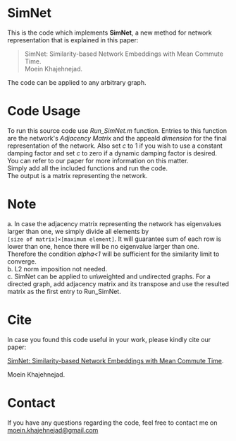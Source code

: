 # SimNet
This is the code which implements **SimNet**, a new method for network representation that is explained in this paper:  
>SimNet: Similarity-based Network Embeddings with Mean Commute Time.  
>Moein Khajehnejad.  

The code can be applied to any arbitrary graph.  
# Code Usage
To run this source code use _Run_SimNet.m_ function. Entries to this function are the network's _Adjacency Matrix_ and the appeald _dimension_ for the final representation of the network. Also set _c_ to 1 if you wish to use a constant damping factor and set _c_ to zero if a dynamic damping factor is desired. You can refer to our paper for more information on this matter.  
Simply add all the included functions and run the code.  
The output is a matrix representing the network.
# Note
a. In case the adjacency matrix representing the network has eigenvalues larger than one, we simply divide all elements by     
`[size of matrix]×[maximum element]`. It will guarantee sum of each row is lower than one, hence there will be no eigenvalue larger than one. Therefore the condition _alpha<1_ will be sufficient  for the similarity limit to converge.  
b. L2 norm imposition not needed.  
c. SimNet can be applied to un\weighted and undirected graphs. For a directed graph, add adjacency matrix and its transpose and use the resulted matrix as the first entry to Run_SimNet.   
# Cite
In case you found this code useful in your work, please kindly cite our paper:  
 
[SimNet: Similarity-based Network Embeddings with Mean Commute Time](https://journals.plos.org/plosone/article?id=10.1371/journal.pone.0221172).

Moein Khajehnejad.
# Contact
If you have any questions regarding the code, feel free to contact me on moein.khajehnejad@gmail.com
